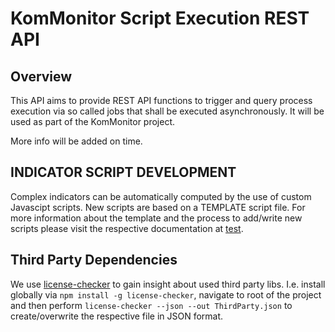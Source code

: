 # KomMonitor Script Execution REST API

## Overview
This API aims to provide REST API functions to trigger and query process execution via so called jobs that shall be executed asynchronously.
It will be used as part of the KomMonitor project.

More info will be added on time.

## INDICATOR SCRIPT DEVELOPMENT
Complex indicators can be automatically computed by the use of custom Javascipt scripts. New scripts are based on a TEMPLATE script file. For more information about the template and the process to add/write new scripts please visit the respective documentation at [test](/resources/README.md).  

## Third Party Dependencies
We use [license-checker](https://www.npmjs.com/package/license-checker) to gain insight about used third party libs. I.e. install globally via ```npm install -g license-checker```, navigate to root of the project and then perform ```license-checker --json --out ThirdParty.json``` to create/overwrite the respective file in JSON format. 
